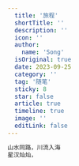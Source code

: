```yaml
---
  title: '旅程'
  shortTitle: ''
  description: ''
  icon: ''
  author:
    name: 'Song'
  isOriginal: true
  date: 2023-09-25
  category: ''
  tag: '随笔'
  sticky: 8
  star: false
  article: true
  timeline: true
  image: ''
  editLink: false
---
```



```html
山水同路，川流入海
星汉灿灿，
```
